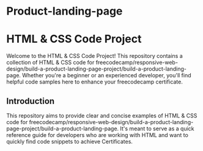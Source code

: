 # Product-landing-page
# HTML & CSS Code Project

Welcome to the HTML & CSS Code Project! This repository contains a collection of HTML & CSS code for freecodecamp/responsive-web-design/build-a-product-landing-page-project/build-a-product-landing-page. 
Whether you're a beginner or an experienced developer, you'll find helpful code samples here to enhance your freecodecamp certificate.

## Introduction

This repository aims to provide clear and concise examples of HTML & CSS code for freecodecamp/responsive-web-design/build-a-product-landing-page-project/build-a-product-landing-page.
It's meant to serve as a quick reference guide for developers who are working with HTML and want to quickly find code snippets to achieve Certificates.
